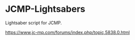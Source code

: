 # JCMP-Lightsabers
Lightsaber script for JCMP.

https://www.jc-mp.com/forums/index.php/topic,5838.0.html
